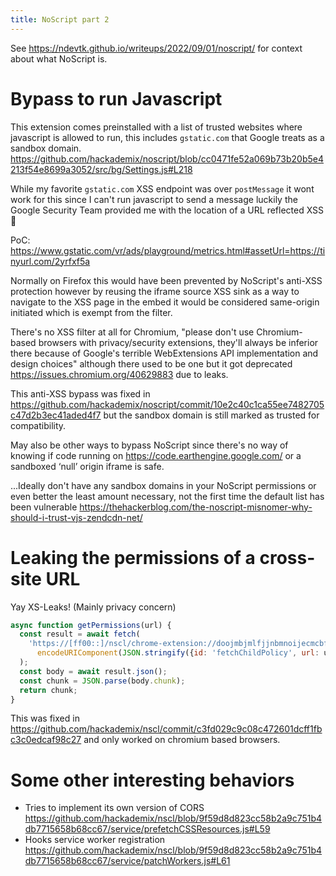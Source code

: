 ```yaml
---
title: NoScript part 2
---
```


See <https://ndevtk.github.io/writeups/2022/09/01/noscript/> for context about what NoScript is.

# Bypass to run Javascript

This extension comes preinstalled with a list of trusted websites where javascript is allowed to run, this includes `gstatic.com` that Google treats as a sandbox domain. <https://github.com/hackademix/noscript/blob/cc0471fe52a069b73b20b5e4213f54e8699a3052/src/bg/Settings.js#L218>

While my favorite `gstatic.com` XSS endpoint was over `postMessage` it wont work for this since I can't run javascript to send a message luckily the Google Security Team provided me with the location of a URL reflected XSS 🙂

PoC: <https://www.gstatic.com/vr/ads/playground/metrics.html#assetUrl=https://tinyurl.com/2yrfxf5a>

Normally on Firefox this would have been prevented by NoScript's anti-XSS protection however by reusing the iframe source XSS sink as a way to navigate to the XSS page in the embed it would be considered same-origin initiated which is exempt from the filter.  

There's no XSS filter at all for Chromium, "please don't use Chromium-based browsers with privacy/security extensions, they'll always be inferior there because of Google's terrible WebExtensions API implementation and design choices" although there used to be one but it got deprecated <https://issues.chromium.org/40629883> due to leaks.

This anti-XSS bypass was fixed in <https://github.com/hackademix/noscript/commit/10e2c40c1ca55ee7482705c47d2b3ec41aded4f7> but the sandbox domain is still marked as trusted for compatibility.

May also be other ways to bypass NoScript since there's no way of knowing if code running on <https://code.earthengine.google.com/> or a sandboxed ‘null’ origin iframe is safe.

...Ideally don't have any sandbox domains in your NoScript permissions or even better the least amount necessary, not the first time the default list has been vulnerable <https://thehackerblog.com/the-noscript-misnomer-why-should-i-trust-vjs-zendcdn-net/>

# Leaking the permissions of a cross-site URL

Yay XS-Leaks! (Mainly privacy concern)

```js
async function getPermissions(url) {
  const result = await fetch(
    'https://[ff00::]/nscl/chrome-extension://doojmbjmlfjjnbmnoijecmcbfeoakpjm/syncMessage?msg=' +
      encodeURIComponent(JSON.stringify({id: 'fetchChildPolicy', url: url}))
  );
  const body = await result.json();
  const chunk = JSON.parse(body.chunk);
  return chunk;
}
```

This was fixed in <https://github.com/hackademix/nscl/commit/c3fd029c9c08c472601dcff1fbc3c0edcaf98c27> and only worked on chromium based browsers.

# Some other interesting behaviors

- Tries to implement its own version of CORS <https://github.com/hackademix/nscl/blob/9f59d8d823cc58b2a9c751b4db7715658b68cc67/service/prefetchCSSResources.js#L59>
- Hooks service worker registration <https://github.com/hackademix/nscl/blob/9f59d8d823cc58b2a9c751b4db7715658b68cc67/service/patchWorkers.js#L61>
